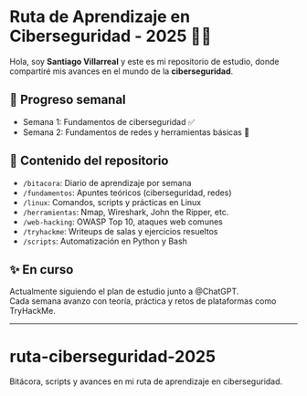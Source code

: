 # Ruta de Aprendizaje en Ciberseguridad - 2025 🚀🔐

Hola, soy **Santiago Villarreal** y este es mi repositorio de estudio, donde compartiré mis avances en el mundo de la **ciberseguridad**.

## 📅 Progreso semanal
- Semana 1: Fundamentos de ciberseguridad ✅
- Semana 2: Fundamentos de redes y herramientas básicas 🔄

## 📂 Contenido del repositorio

- `/bitacora`: Diario de aprendizaje por semana
- `/fundamentos`: Apuntes teóricos (ciberseguridad, redes)
- `/linux`: Comandos, scripts y prácticas en Linux
- `/herramientas`: Nmap, Wireshark, John the Ripper, etc.
- `/web-hacking`: OWASP Top 10, ataques web comunes
- `/tryhackme`: Writeups de salas y ejercicios resueltos
- `/scripts`: Automatización en Python y Bash

## ✨ En curso
Actualmente siguiendo el plan de estudio junto a @ChatGPT.  
Cada semana avanzo con teoría, práctica y retos de plataformas como TryHackMe.

---
# ruta-ciberseguridad-2025
Bitácora, scripts y avances en mi ruta de aprendizaje en ciberseguridad.
